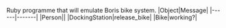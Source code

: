 Ruby programme that will emulate Boris bike system.
|Object|Message|
|------|-------|
|Person||
|DockingStation|release_bike|
|Bike|working?|